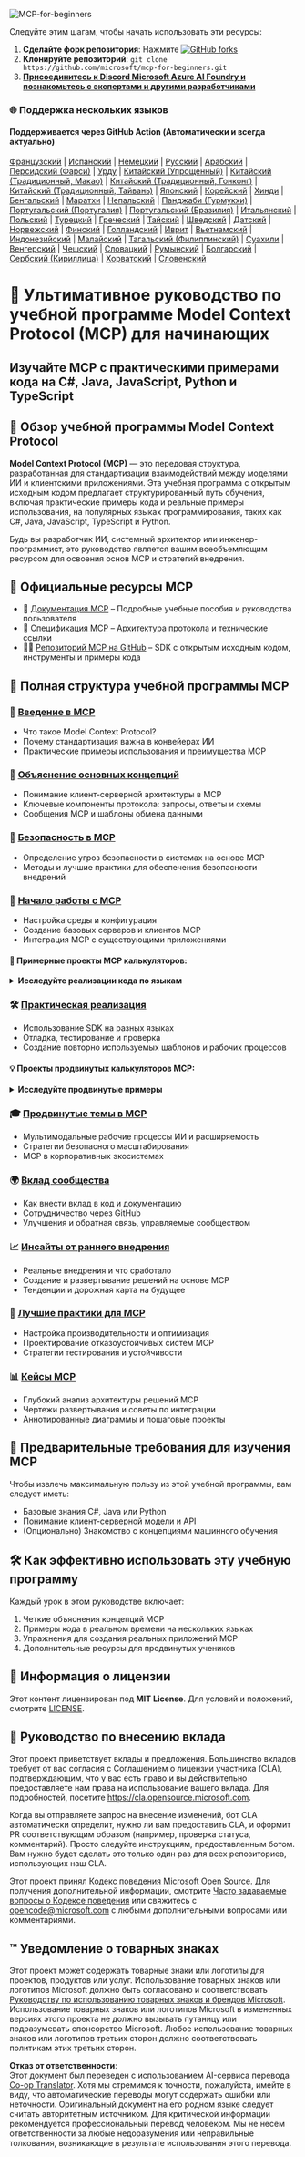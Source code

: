 <!--
CO_OP_TRANSLATOR_METADATA:
{
  "original_hash": "2a21391378c12ecfef50f866329dfde0",
  "translation_date": "2025-05-17T05:16:51+00:00",
  "source_file": "README.md",
  "language_code": "ru"
}
-->
![MCP-for-beginners](../../translated_images/mcp-beginners.d21ba1f29a4d6177f2f95151a2f188ef968b4a2fdb50ce0d033d2aa1978ceb90.ru.png)

Следуйте этим шагам, чтобы начать использовать эти ресурсы:
1. **Сделайте форк репозитория**: Нажмите [![GitHub forks](https://img.shields.io/github/forks/microsoft/mcp-for-beginners.svg?style=social&label=Fork)](https://GitHub.com/microsoft/mcp-for-beginners/network)
2. **Клонируйте репозиторий**: `git clone https://github.com/microsoft/mcp-for-beginners.git`
3. [**Присоединитесь к Discord Microsoft Azure AI Foundry и познакомьтесь с экспертами и другими разработчиками**](https://discord.com/invite/ByRwuEEgH4)

### 🌐 Поддержка нескольких языков

#### Поддерживается через GitHub Action (Автоматически и всегда актуально)
[Французский](../fr/README.md) | [Испанский](../es/README.md) | [Немецкий](../de/README.md) | [Русский](./README.md) | [Арабский](../ar/README.md) | [Персидский (Фарси)](../fa/README.md) | [Урду](../ur/README.md) | [Китайский (Упрощенный)](../zh/README.md) | [Китайский (Традиционный, Макао)](../mo/README.md) | [Китайский (Традиционный, Гонконг)](../hk/README.md) | [Китайский (Традиционный, Тайвань)](../tw/README.md) | [Японский](../ja/README.md) | [Корейский](../ko/README.md) | [Хинди](../hi/README.md) | [Бенгальский](../bn/README.md) | [Маратхи](../mr/README.md) | [Непальский](../ne/README.md) | [Панджаби (Гурмукхи)](../pa/README.md) | [Португальский (Португалия)](../pt/README.md) | [Португальский (Бразилия)](../br/README.md) | [Итальянский](../it/README.md) | [Польский](../pl/README.md) | [Турецкий](../tr/README.md) | [Греческий](../el/README.md) | [Тайский](../th/README.md) | [Шведский](../sv/README.md) | [Датский](../da/README.md) | [Норвежский](../no/README.md) | [Финский](../fi/README.md) | [Голландский](../nl/README.md) | [Иврит](../he/README.md) | [Вьетнамский](../vi/README.md) | [Индонезийский](../id/README.md) | [Малайский](../ms/README.md) | [Тагальский (Филиппинский)](../tl/README.md) | [Суахили](../sw/README.md) | [Венгерский](../hu/README.md) | [Чешский](../cs/README.md) | [Словацкий](../sk/README.md) | [Румынский](../ro/README.md) | [Болгарский](../bg/README.md) | [Сербский (Кириллица)](../sr/README.md) | [Хорватский](../hr/README.md) | [Словенский](../sl/README.md)
# 🚀 Ультимативное руководство по учебной программе Model Context Protocol (MCP) для начинающих

## **Изучайте MCP с практическими примерами кода на C#, Java, JavaScript, Python и TypeScript**

## 🧠 Обзор учебной программы Model Context Protocol

**Model Context Protocol (MCP)** — это передовая структура, разработанная для стандартизации взаимодействий между моделями ИИ и клиентскими приложениями. Эта учебная программа с открытым исходным кодом предлагает структурированный путь обучения, включая практические примеры кода и реальные примеры использования, на популярных языках программирования, таких как C#, Java, JavaScript, TypeScript и Python.

Будь вы разработчик ИИ, системный архитектор или инженер-программист, это руководство является вашим всеобъемлющим ресурсом для освоения основ MCP и стратегий внедрения.

## 🔗 Официальные ресурсы MCP

- 📘 [Документация MCP](https://modelcontextprotocol.io/) – Подробные учебные пособия и руководства пользователя  
- 📜 [Спецификация MCP](https://spec.modelcontextprotocol.io/) – Архитектура протокола и технические ссылки  
- 🧑‍💻 [Репозиторий MCP на GitHub](https://github.com/modelcontextprotocol) – SDK с открытым исходным кодом, инструменты и примеры кода  

## 🧭 Полная структура учебной программы MCP

### 📌 [Введение в MCP](./00-Introduction/README.md)

- Что такое Model Context Protocol?
- Почему стандартизация важна в конвейерах ИИ
- Практические примеры использования и преимущества MCP

### 🧩 [Объяснение основных концепций](./01-CoreConcepts/README.md)

- Понимание клиент-серверной архитектуры в MCP
- Ключевые компоненты протокола: запросы, ответы и схемы
- Сообщения MCP и шаблоны обмена данными

### 🔐 [Безопасность в MCP](./02-Security/readme.md)

- Определение угроз безопасности в системах на основе MCP
- Методы и лучшие практики для обеспечения безопасности внедрений

### 🚀 [Начало работы с MCP](./03-GettingStarted/README.md)

- Настройка среды и конфигурация
- Создание базовых серверов и клиентов MCP
- Интеграция MCP с существующими приложениями

#### 🧮 Примерные проекты MCP калькуляторов:
<details>
  <summary><strong>Исследуйте реализации кода по языкам</strong></summary>

  - [Пример сервера MCP на C#](./03-GettingStarted/samples/csharp/README.md)
  - [Java MCP калькулятор](./03-GettingStarted/samples/java/calculator/README.md)
  - [Демо MCP на JavaScript](./03-GettingStarted/samples/javascript/README.md)
  - [Сервер MCP на Python](../../03-GettingStarted/samples/python/mcp_calculator_server.py)
  - [Пример MCP на TypeScript](./03-GettingStarted/samples/typescript/README.md)

</details>

### 🛠️ [Практическая реализация](./04-PracticalImplementation/README.md)

- Использование SDK на разных языках
- Отладка, тестирование и проверка
- Создание повторно используемых шаблонов и рабочих процессов

#### 💡 Проекты продвинутых калькуляторов MCP:
<details>
  <summary><strong>Исследуйте продвинутые примеры</strong></summary>

  - [Продвинутый пример на C#](./04-PracticalImplementation/samples/csharp/README.md)
  - [Пример контейнерного приложения на Java](./04-PracticalImplementation/samples/java/containerapp/README.md)
  - [Продвинутый пример на JavaScript](./04-PracticalImplementation/samples/javascript/README.md)
  - [Сложная реализация на Python](../../04-PracticalImplementation/samples/python/mcp_sample.py)
  - [Пример контейнера на TypeScript](./04-PracticalImplementation/samples/typescript/README.md)

</details>

### 🎓 [Продвинутые темы в MCP](./05-AdvancedTopics/README.md)

- Мультимодальные рабочие процессы ИИ и расширяемость
- Стратегии безопасного масштабирования
- MCP в корпоративных экосистемах

### 🌍 [Вклад сообщества](./06-CommunityContributions/README.md)

- Как внести вклад в код и документацию
- Сотрудничество через GitHub
- Улучшения и обратная связь, управляемые сообществом

### 📈 [Инсайты от раннего внедрения](./07-CaseStudies/README.md)

- Реальные внедрения и что сработало
- Создание и развертывание решений на основе MCP
- Тенденции и дорожная карта на будущее

### 📏 [Лучшие практики для MCP](./08-BestPractices/README.md)

- Настройка производительности и оптимизация
- Проектирование отказоустойчивых систем MCP
- Стратегии тестирования и устойчивости

### 📊 [Кейсы MCP](./09-CaseStudy/Readme.md)

- Глубокий анализ архитектуры решений MCP
- Чертежи развертывания и советы по интеграции
- Аннотированные диаграммы и пошаговые проекты

## 🎯 Предварительные требования для изучения MCP

Чтобы извлечь максимальную пользу из этой учебной программы, вам следует иметь:

- Базовые знания C#, Java или Python
- Понимание клиент-серверной модели и API
- (Опционально) Знакомство с концепциями машинного обучения

## 🛠️ Как эффективно использовать эту учебную программу

Каждый урок в этом руководстве включает:

1. Четкие объяснения концепций MCP  
2. Примеры кода в реальном времени на нескольких языках  
3. Упражнения для создания реальных приложений MCP  
4. Дополнительные ресурсы для продвинутых учеников  

## 📜 Информация о лицензии

Этот контент лицензирован под **MIT License**. Для условий и положений, смотрите [LICENSE](../../LICENSE).

## 🤝 Руководство по внесению вклада

Этот проект приветствует вклады и предложения. Большинство вкладов требует от вас согласия с Соглашением о лицензии участника (CLA), подтверждающим, что у вас есть право и вы действительно предоставляете нам права на использование вашего вклада. Для подробностей, посетите <https://cla.opensource.microsoft.com>.

Когда вы отправляете запрос на внесение изменений, бот CLA автоматически определит, нужно ли вам предоставить CLA, и оформит PR соответствующим образом (например, проверка статуса, комментарий). Просто следуйте инструкциям, предоставленным ботом. Вам нужно будет сделать это только один раз для всех репозиториев, использующих наш CLA.

Этот проект принял [Кодекс поведения Microsoft Open Source](https://opensource.microsoft.com/codeofconduct/).
Для получения дополнительной информации, смотрите [Часто задаваемые вопросы о Кодексе поведения](https://opensource.microsoft.com/codeofconduct/faq/) или
свяжитесь с [opencode@microsoft.com](mailto:opencode@microsoft.com) с любыми дополнительными вопросами или комментариями.

## ™️ Уведомление о товарных знаках

Этот проект может содержать товарные знаки или логотипы для проектов, продуктов или услуг. Использование товарных знаков или логотипов Microsoft должно быть согласовано и соответствовать
[Руководству по использованию товарных знаков и брендов Microsoft](https://www.microsoft.com/legal/intellectualproperty/trademarks/usage/general).
Использование товарных знаков или логотипов Microsoft в измененных версиях этого проекта не должно вызывать путаницу или подразумевать спонсорство Microsoft.
Любое использование товарных знаков или логотипов третьих сторон должно соответствовать политикам этих третьих сторон.

**Отказ от ответственности**:  
Этот документ был переведен с использованием AI-сервиса перевода [Co-op Translator](https://github.com/Azure/co-op-translator). Хотя мы стремимся к точности, пожалуйста, имейте в виду, что автоматические переводы могут содержать ошибки или неточности. Оригинальный документ на его родном языке следует считать авторитетным источником. Для критической информации рекомендуется профессиональный перевод человеком. Мы не несём ответственности за любые недоразумения или неправильные толкования, возникающие в результате использования этого перевода.